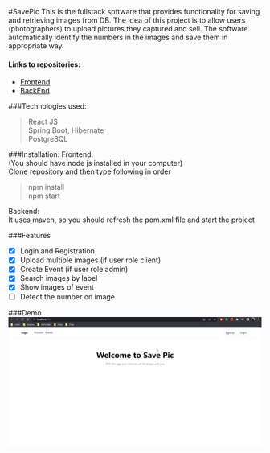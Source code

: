 #SavePic
This is the fullstack software that provides functionality for saving and retrieving images from DB.
The idea of this project is to allow users (photographers) to upload pictures they captured and sell.
The software automatically identify the numbers in the images and save them in appropriate way. 

#### Links to repositories:
- [Frontend](https://github.com/wattsen/savePic--frontend-)
- [BackEnd](https://github.com/wattsen/SavePic)

###Technologies used:
>React JS  
>Spring Boot, Hibernate  
>PostgreSQL

###Installation:
Frontend:  
(You should have node js installed in your computer)  
Clone repository and then type following in order
>npm install  
>npm start

Backend:  
It uses maven, so you should refresh the pom.xml file and start the project
 
###Features
- [x] Login and Registration 
- [x] Upload multiple images (if user role client)
- [x] Create Event (if user role admin)
- [x] Search images by label
- [x] Show images of event
- [ ] Detect the number on image

###Demo
<img src="./savepicdemo.gif">
